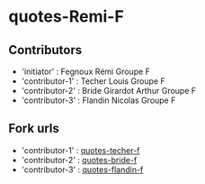 # quotes-Remi-F

## Contributors
- 'initiator' : Fegnoux Rémi Groupe F
- 'contributor-1' : Techer Louis Groupe F 
- 'contributor-2' : Bride Girardot Arthur Groupe F
- 'contributor-3' : Flandin Nicolas Groupe F

## Fork urls

- 'contributor-1' : [quotes-techer-f](https://github.com/NqxaL/quotes-techer-f)
- 'contributor-2' : [quotes-bride-f](https://github.com/ArthurBGdezinzin/quotes-bride-f)
- 'contributor-3' : [quotes-flandin-f](https://github.com/Nico9417/quotes-flandin-f/forks )
